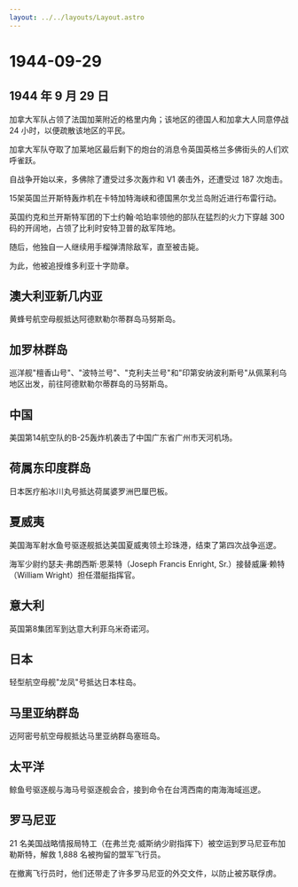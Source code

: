 ```yaml
---
layout: ../../layouts/Layout.astro
---
```


# 1944-09-29

## 1944 年 9 月 29 日

加拿大军队占领了法国加莱附近的格里内角；该地区的德国人和加拿大人同意停战
24 小时，以便疏散该地区的平民。

加拿大军队夺取了加莱地区最后剩下的炮台的消息令英国英格兰多佛街头的人们欢呼雀跃。

自战争开始以来，多佛除了遭受过多次轰炸和 V1 袭击外，还遭受过 187
次炮击。

15架英国兰开斯特轰炸机在卡特加特海峡和德国黑尔戈兰岛附近进行布雷行动。

英国约克和兰开斯特军团的下士约翰·哈珀率领他的部队在猛烈的火力下穿越 300
码的开阔地，占领了比利时安特卫普的敌军阵地。

随后，他独自一人继续用手榴弹清除敌军，直至被击毙。

为此，他被追授维多利亚十字勋章。

## 澳大利亚新几内亚

黄蜂号航空母舰抵达阿德默勒尔蒂群岛马努斯岛。

## 加罗林群岛

巡洋舰"檀香山号"、"波特兰号"、"克利夫兰号"和"印第安纳波利斯号"从佩莱利乌地区出发，前往阿德默勒尔蒂群岛的马努斯岛。

## 中国

美国第14航空队的B-25轰炸机袭击了中国广东省广州市天河机场。

## 荷属东印度群岛

日本医疗船冰川丸号抵达荷属婆罗洲巴厘巴板。

## 夏威夷

美国海军射水鱼号驱逐舰抵达美国夏威夷领土珍珠港，结束了第四次战争巡逻。

海军少尉约瑟夫·弗朗西斯·恩莱特（Joseph Francis Enright,
Sr.）接替威廉·赖特（William Wright）担任潜艇指挥官。

## 意大利

英国第8集团军到达意大利菲乌米奇诺河。

## 日本

轻型航空母舰"龙凤"号抵达日本柱岛。

## 马里亚纳群岛

迈阿密号航空母舰抵达马里亚纳群岛塞班岛。

## 太平洋

鲸鱼号驱逐舰与海马号驱逐舰会合，接到命令在台湾西南的南海海域巡逻。

## 罗马尼亚

21
名美国战略情报局特工（在弗兰克·威斯纳少尉指挥下）被空运到罗马尼亚布加勒斯特，解救
1,888 名被拘留的盟军飞行员。

在撤离飞行员时，他们还带走了许多罗马尼亚的外交文件，以防止被苏联俘虏。